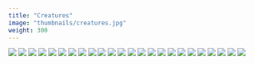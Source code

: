 ```yaml
---
title: "Creatures"
image: "thumbnails/creatures.jpg"
weight: 300
---
```


![](creatures/lumiere.jpg)
![](creatures/clockwork.jpg)
![](creatures/dragon.jpg)
![](creatures/elephant.jpg)
![](creatures/fennecfox.jpg)
![](creatures/gwen.png)
![](creatures/howdoth.jpg)
![](creatures/kestrel.png)
![](creatures/marelow.jpg)
![](creatures/marelow2.jpg)
![](creatures/mirrorbird_deer.jpg)
![](creatures/natashowl.jpg)
![](creatures/natashowl2.png)
![](creatures/owldeer.jpg)
![](creatures/owlsketch.jpg)
![](creatures/phoenix.jpg)
![](creatures/redmagpie.jpg)
![](creatures/redowl.jpg)
![](creatures/redwolf.png)
![](creatures/redwolf2.png)
![](creatures/saluki.jpg)
![](creatures/whiterabbit.jpg)
![](creatures/fairyring.png)
![](creatures/lightguardian.png)